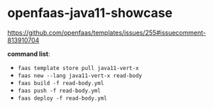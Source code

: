 # openfaas-java11-showcase
https://github.com/openfaas/templates/issues/255#issuecomment-813910704

__command list__:
- `faas template store pull java11-vert-x`
- `faas new --lang java11-vert-x read-body`
- `faas build -f read-body.yml`
- `faas push -f read-body.yml`
- `faas deploy -f read-body.yml`
